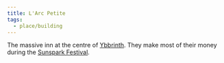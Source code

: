 ```yaml
---
title: L'Arc Petite
tags:
  - place/building
---
```


The massive inn at the centre of [Ybbrinth](index.md). They make most of their money during the [Sunspark Festival](../../../../../event/recurring/holiday/sunspark-festival.md).
